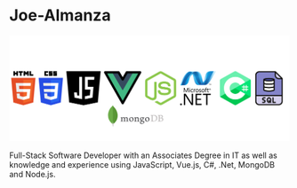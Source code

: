 # Joe-Almanza

![HTML](/assets/Icons.png)

Full-Stack Software Developer with an Associates Degree in IT as well as knowledge and experience using JavaScript, Vue.js, C#, .Net, MongoDB and Node.js.
